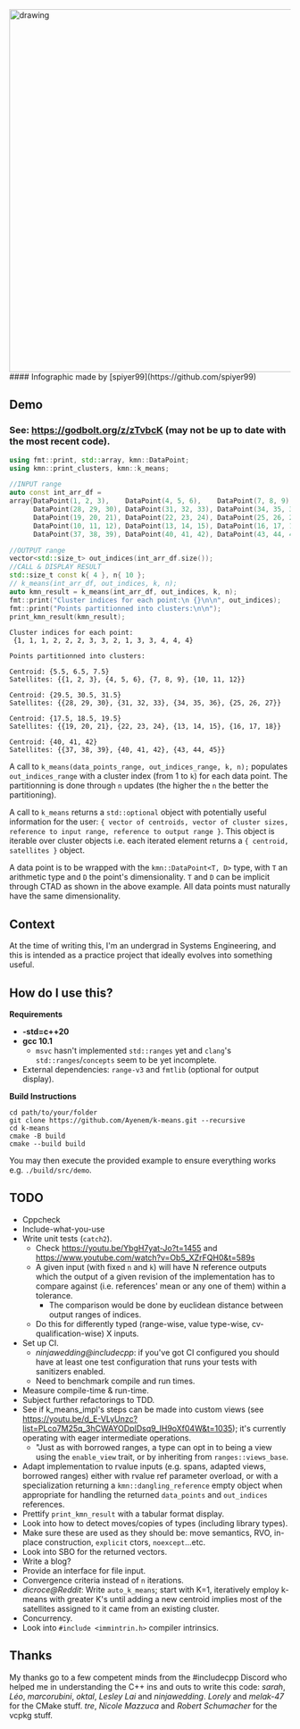 <img src="https://i.imgur.com/RBXzdQ8.png" alt="drawing" width="650"/>
#### Infographic made by [spiyer99](https://github.com/spiyer99)

## Demo
### See: https://godbolt.org/z/zTvbcK (may not be up to date with the most recent code).
```cpp
using fmt::print, std::array, kmn::DataPoint;
using kmn::print_clusters, kmn::k_means;

//INPUT range
auto const int_arr_df =
array{DataPoint(1, 2, 3),    DataPoint(4, 5, 6),    DataPoint(7, 8, 9),
      DataPoint(28, 29, 30), DataPoint(31, 32, 33), DataPoint(34, 35, 36),
      DataPoint(19, 20, 21), DataPoint(22, 23, 24), DataPoint(25, 26, 27),
      DataPoint(10, 11, 12), DataPoint(13, 14, 15), DataPoint(16, 17, 18),
      DataPoint(37, 38, 39), DataPoint(40, 41, 42), DataPoint(43, 44, 45)};

//OUTPUT range
vector<std::size_t> out_indices(int_arr_df.size());
//CALL & DISPLAY RESULT
std::size_t const k{ 4 }, n{ 10 };
// k_means(int_arr_df, out_indices, k, n);
auto kmn_result = k_means(int_arr_df, out_indices, k, n);
fmt::print("Cluster indices for each point:\n {}\n\n", out_indices);
fmt::print("Points partitionned into clusters:\n\n");
print_kmn_result(kmn_result);
```
```
Cluster indices for each point:
 {1, 1, 1, 2, 2, 2, 3, 3, 2, 1, 3, 3, 4, 4, 4}

Points partitionned into clusters:

Centroid: {5.5, 6.5, 7.5}
Satellites: {{1, 2, 3}, {4, 5, 6}, {7, 8, 9}, {10, 11, 12}}

Centroid: {29.5, 30.5, 31.5}
Satellites: {{28, 29, 30}, {31, 32, 33}, {34, 35, 36}, {25, 26, 27}}

Centroid: {17.5, 18.5, 19.5}
Satellites: {{19, 20, 21}, {22, 23, 24}, {13, 14, 15}, {16, 17, 18}}

Centroid: {40, 41, 42}
Satellites: {{37, 38, 39}, {40, 41, 42}, {43, 44, 45}}
```
A call to `k_means(data_points_range, out_indices_range, k, n);` populates `out_indices_range` with a cluster index (from 1 to `k`) for each data point. The partitionning is done through `n` updates (the higher the `n` the better the partitioning).

A call to `k_means` returns a `std::optional` object with potentially useful information for the user: `{ vector of centroids, vector of cluster sizes, reference to input range, reference to output range }`. This object is iterable over cluster objects i.e. each iterated element returns a `{ centroid, satellites }` object.

A data point is to be wrapped with the `kmn::DataPoint<T, D>` type, with `T` an arithmetic type and `D` the point's dimensionality. `T` and `D` can be implicit through CTAD as shown in the above example. All data points must naturally have the same dimensionality.

## Context
At the time of writing this, I'm an undergrad in Systems Engineering, and this is intended as a practice project that ideally evolves into something useful.

## How do I use this?

**Requirements**
- **-std=c++20**
- **gcc 10.1**
    - `msvc` hasn't implemented `std::ranges` yet and `clang`'s `std::ranges`/`concepts` seem to be yet incomplete.
- External dependencies: `range-v3` and `fmtlib` (optional for output display).

**Build Instructions**
```
cd path/to/your/folder
git clone https://github.com/Ayenem/k-means.git --recursive
cd k-means
cmake -B build
cmake --build build
```
You may then execute the provided example to ensure everything works e.g. `./build/src/demo`.

## TODO
- Cppcheck
- Include-what-you-use
- Write unit tests (`catch2`).
    - Check https://youtu.be/YbgH7yat-Jo?t=1455 and https://www.youtube.com/watch?v=Ob5_XZrFQH0&t=589s
    - A given input (with fixed `n` and `k`) will have N reference outputs which the output of a given revision of the implementation has to compare against (i.e. references' mean or any one of them) within a tolerance.
        - The comparison would be done by euclidean distance between output ranges of indices.
    - Do this for differently typed (range-wise, value type-wise, cv-qualification-wise) X inputs.    
- Set up CI.
    - _ninjawedding@includecpp_: if you've got CI configured you should have at least one test configuration that runs your tests with sanitizers enabled.
    - Need to benchmark compile and run times.
- Measure compile-time & run-time.
- Subject further refactorings to TDD.
- See if k_means_impl's steps can be made into custom views (see https://youtu.be/d_E-VLyUnzc?list=PLco7M25q_3hCWAYODpIDsq9_IH9oXf04W&t=1035); it's currently operating with eager intermediate operations.
    - "Just as with borrowed ranges, a type can opt in to being a view using the `enable_view` trait, or by inheriting from `ranges::views_base`.
- Adapt implementation to rvalue inputs (e.g. spans, adapted views, borrowed ranges) either with rvalue ref parameter overload, or with a specialization returning a `kmn::dangling_reference` empty object when appropriate for handling the returned `data_points` and `out_indices` references.
- Prettify `print_kmn_result` with a tabular format display.
- Look into how to detect moves/copies of types (including library types).
- Make sure these are used as they should be: move semantics, RVO, in-place construction, `explicit` ctors, `noexcept`...etc.
- Look into SBO for the returned vectors.
- Write a blog?
- Provide an interface for file input.
- Convergence criteria instead of `n` iterations.
- *dicroce@Reddit*: Write `auto_k_means`; start with K=1, iteratively employ k-means with greater K's until adding a new centroid implies most of the satellites assigned to it came from an existing cluster.
- Concurrency.
- Look into `#include <immintrin.h>` compiler intrinsics.

## Thanks
My thanks go to a few competent minds from the #includecpp Discord who helped me in understanding the C++ ins and outs to write this code: _sarah_, _Léo_, _marcorubini_, _oktal_, _Lesley Lai_ and _ninjawedding_. _Lorely_ and _melak-47_ for the CMake stuff. _tre_, _Nicole Mazzuca_ and _Robert Schumacher_ for the vcpkg stuff.
